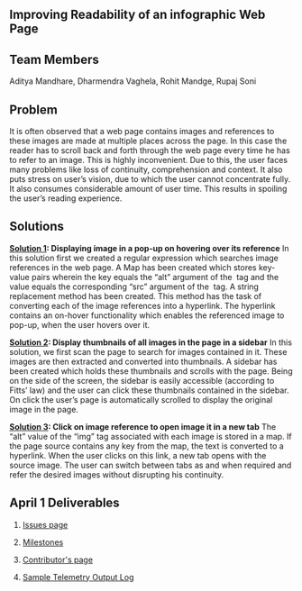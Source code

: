 ## Improving Readability of an infographic Web Page

## Team Members
Aditya Mandhare, Dharmendra Vaghela, Rohit Mandge, Rupaj Soni

## Problem
It is often observed that a web page contains images and references to these images are made at multiple places across the page. In this case the reader has to scroll back and forth through the web page every time he has to refer to an image. This is highly inconvenient. Due to this, the user faces many problems like loss of continuity, comprehension and context. It also puts stress on user’s vision, due to which the user cannot concentrate fully. It also consumes considerable amount of user time. This results in spoiling the user’s reading experience.

## Solutions
**[Solution 1](https://github.com/DharmendraVaghela/csc510-grp-e/tree/master/chrome_extension_hover): Displaying image in a pop-up on hovering over its reference**
In this solution first we created a regular expression which searches image references in the web page. A Map has been created which stores key-value pairs wherein the key equals the “alt” argument of the <img/> tag and the value equals the corresponding “src” argument of the <img/> tag. A string replacement method has been created. This method has the task of converting each of the image references into a hyperlink. The hyperlink contains an on-hover functionality which enables the referenced image to pop-up, when the user hovers over it.  

**[Solution 2](https://github.com/DharmendraVaghela/csc510-grp-e/tree/master/Chrome_Extention_SideBar): Display thumbnails of all images in the page in a sidebar**
In this solution, we first scan the page to search for images contained in it. These images are then extracted and converted into thumbnails. A sidebar has been created which holds these thumbnails and scrolls with the page.  Being on the side of the screen, the sidebar is easily accessible (according to Fitts’ law) and the user can click these thumbnails contained in the sidebar. On click the user’s page is automatically scrolled to display the original image in the page. 

**[Solution 3](https://github.com/DharmendraVaghela/csc510-grp-e/tree/master/Chrome_Extension_New_Tab): Click on image reference to open image it in a new tab**
The “alt” value of the “img” tag associated with each image is stored in a map. If the page source contains any key from the map, the text is converted to a hyperlink. When the user clicks on this link, a new tab opens with the source image. The user can switch between tabs as and when required and refer the desired images without disrupting his continuity.

## April 1 Deliverables

1. [Issues page](https://github.com/DharmendraVaghela/csc510-grp-e/issues)

2. [Milestones](https://github.com/DharmendraVaghela/csc510-grp-e/milestones)

3. [Contributor's page](https://github.com/DharmendraVaghela/csc510-grp-e/graphs/contributors)

4. [Sample Telemetry Output Log](https://github.com/DharmendraVaghela/csc510-grp-e/blob/master/Report/chrome_console.log)

